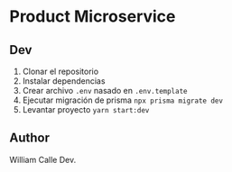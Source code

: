 # Product Microservice

## Dev
1. Clonar el repositorio
2. Instalar dependencias
3. Crear archivo `.env` nasado en `.env.template`
4. Ejecutar migración de prisma `npx prisma migrate dev`
5. Levantar proyecto `yarn start:dev`

## Author
William Calle Dev.